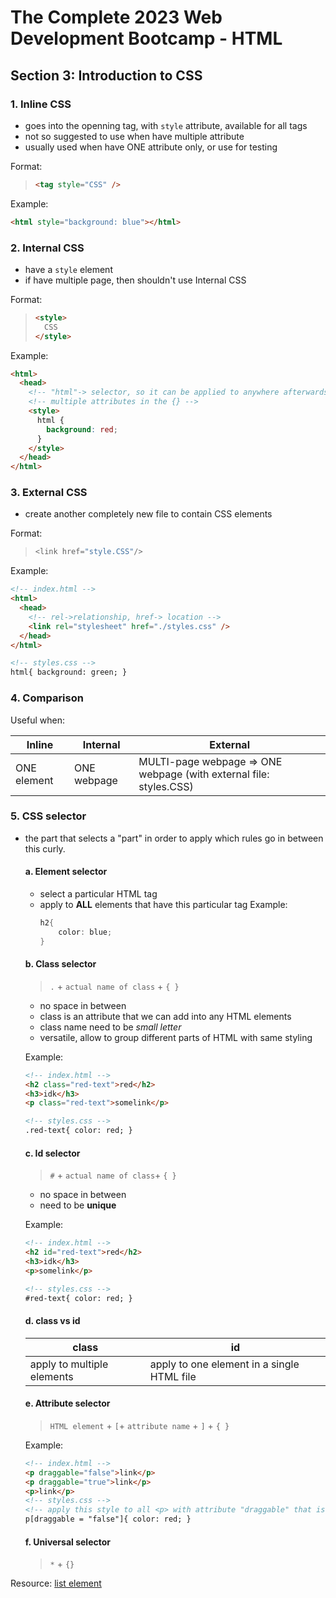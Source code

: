 # The Complete 2023 Web Development Bootcamp - HTML

## Section 3: Introduction to CSS

### 1. Inline CSS

- goes into the openning tag, with `style` attribute, available for all tags
- not so suggested to use when have multiple attribute
- usually used when have ONE attribute only, or use for testing

Format:

> ```html
> <tag style="CSS" />
> ```

Example:

```html
<html style="background: blue"></html>
```

### 2. Internal CSS

- have a `style` element
- if have multiple page, then shouldn't use Internal CSS

Format:

> ```html
> <style>
>   CSS
> </style>
> ```

Example:

```html
<html>
  <head>
    <!-- "html"-> selector, so it can be applied to anywhere afterwards-->
    <!-- multiple attributes in the {} -->
    <style>
      html {
        background: red;
      }
    </style>
  </head>
</html>
```

### 3. External CSS

- create another completely new file to contain CSS elements

Format:

> ```CS
> <link href="style.CSS"/>
> ```

Example:

```html
<!-- index.html -->
<html>
  <head>
    <!-- rel->relationship, href-> location -->
    <link rel="stylesheet" href="./styles.css" />
  </head>
</html>

<!-- styles.css -->
html{ background: green; }
```

### 4. Comparison

Useful when:

| Inline      | Internal    | External                                                           |
| ----------- | ----------- | ------------------------------------------------------------------ |
| ONE element | ONE webpage | MULTI-page webpage => ONE webpage (with external file: styles.CSS) |

### 5. CSS selector

- the part that selects a "part" in order to apply which rules go in between this curly.

  #### a. Element selector

  - select a particular HTML tag
  - apply to **ALL** elements that have this particular tag
    Example:
    ```cs
    h2{
        color: blue;
    }
    ```

  #### b. Class selector

  > `.` + `actual name of class` + `{ }`

  - no space in between
  - class is an attribute that we can add into any HTML elements
  - class name need to be _small letter_
  - versatile, allow to group different parts of HTML with same styling

  Example:

  ```html
  <!-- index.html -->
  <h2 class="red-text">red</h2>
  <h3>idk</h3>
  <p class="red-text">somelink</p>

  <!-- styles.css -->
  .red-text{ color: red; }
  ```

  #### c. Id selector

  > `#` + `actual name of class`+ `{ }`

  - no space in between
  - need to be **unique**

  Example:

  ```html
  <!-- index.html -->
  <h2 id="red-text">red</h2>
  <h3>idk</h3>
  <p>somelink</p>

  <!-- styles.css -->
  #red-text{ color: red; }
  ```

  #### d. class vs id

  | class                      | id                                         |
  | -------------------------- | ------------------------------------------ |
  | apply to multiple elements | apply to one element in a single HTML file |

  #### e. Attribute selector

  > `HTML element` + `[`+ `attribute name` + `]` + `{ }`

  Example:

  ```html
  <!-- index.html -->
  <p draggable="false">link</p>
  <p draggable="true">link</p>
  <p>link</p>
  <!-- styles.css -->
  <!-- apply this style to all <p> with attribute "draggable" that is = "false" -->
  p[draggable = "false"]{ color: red; }
  ```

  #### f. Universal selector

  > `*` + `{}`

Resource:
[list element](https://developer.mozilla.org/en-US/docs/Web/HTML/Element/li)

